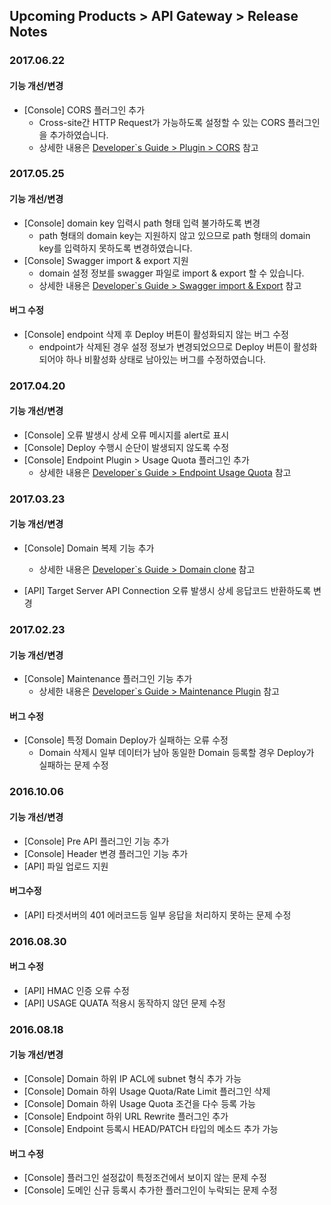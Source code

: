 ## Upcoming Products > API Gateway > Release Notes

### 2017.06.22
#### 기능 개선/변경
* [Console] CORS 플러그인 추가
	* Cross-site간 HTTP Request가 가능하도록 설정할 수 있는 CORS 플러그인을 추가하였습니다.
	* 상세한 내용은 <a href="/en/Upcoming%20Products/API%20Gateway/en/Developer%60s%20Guide/#cors" target="_blank">Developer`s Guide > Plugin > CORS</a> 참고

### 2017.05.25
#### 기능 개선/변경
* [Console] domain key 입력시 path 형태 입력 불가하도록 변경
	* path 형태의 domain key는 지원하지 않고 있으므로 path 형태의 domain key를 입력하지 못하도록 변경하였습니다.  
* [Console] Swagger import & export 지원
	* domain 설정 정보를 swagger 파일로 import & export 할 수 있습니다.  
	* 상세한 내용은 <a href="/en/Upcoming%20Products/API%20Gateway/en/Getting%20Started/#swagger-import-export" target="_blank">Developer`s Guide > Swagger import & Export</a> 참고

#### 버그 수정
* [Console] endpoint 삭제 후 Deploy 버튼이 활성화되지 않는 버그 수정
	* endpoint가 삭제된 경우 설정 정보가 변경되었으므로 Deploy 버튼이 활성화되어야 하나 비활성화 상태로 남아있는 버그를 수정하였습니다.

### 2017.04.20
#### 기능 개선/변경
* [Console] 오류 발생시 상세 오류 메시지를 alert로 표시
* [Console] Deploy 수행시 순단이 발생되지 않도록 수정
* [Console] Endpoint Plugin > Usage Quota 플러그인 추가
	* 상세한 내용은 <a href="/en/Upcoming%20Products/API%20Gateway/en/Developer%60s%20Guide/#endpoint-usage-quota" target="_blank">Developer`s Guide > Endpoint Usage Quota</a> 참고

### 2017.03.23
#### 기능 개선/변경
* [Console] Domain 복제 기능 추가
	* 상세한 내용은 <a href="/en/Upcoming%20Products/API%20Gateway/en/Getting%20Started/#domain_1" target="_blank">Developer`s Guide > Domain clone</a> 참고

* [API] Target Server API Connection 오류 발생시 상세 응답코드 반환하도록 변경

### 2017.02.23
#### 기능 개선/변경
* [Console] Maintenance 플러그인 기능 추가
	* 상세한 내용은 <a href="/en/Upcoming%20Products/API%20Gateway/en/Developer%60s%20Guide/#maintenance" target="_blank">Developer`s Guide > Maintenance Plugin</a> 참고 

#### 버그 수정
* [Console] 특정 Domain Deploy가 실패하는 오류 수정  
	* Domain 삭제시 일부 데이터가 남아 동일한 Domain 등록할 경우 Deploy가 실패하는 문제 수정

### 2016.10.06
#### 기능 개선/변경
* [Console] Pre API 플러그인 기능 추가
* [Console] Header 변경 플러그인 기능 추가
* [API] 파일 업로드 지원

#### 버그수정
* [API] 타겟서버의 401 에러코드등 일부 응답을 처리하지 못하는 문제 수정


### 2016.08.30
#### 버그 수정
* [API] HMAC 인증 오류 수정
* [API] USAGE QUATA 적용시 동작하지 않던 문제 수정


### 2016.08.18
#### 기능 개선/변경
* [Console] Domain 하위  IP ACL에 subnet 형식 추가 가능
* [Console] Domain 하위 Usage Quota/Rate Limit 플러그인 삭제
* [Console] Domain 하위 Usage Quota 조건을 다수 등록 가능
* [Console] Endpoint 하위 URL Rewrite 플러그인 추가
* [Console] Endpoint 등록시  HEAD/PATCH 타입의 메소드 추가 가능

#### 버그 수정
* [Console] 플러그인 설정값이 특정조건에서 보이지 않는 문제 수정
* [Console] 도메인 신규 등록시 추가한 플러그인이 누락되는 문제 수정
